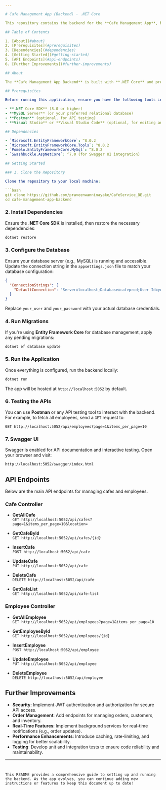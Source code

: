 ```yaml
---

# Cafe Management App (Backend) - .NET Core

This repository contains the backend for the **Cafe Management App**, built using **.NET Core**.

## Table of Contents

1. [About](#about)
2. [Prerequisites](#prerequisites)
3. [Dependencies](#dependencies)
4. [Getting Started](#getting-started)
5. [API Endpoints](#api-endpoints)
6. [Further Improvements](#further-improvements)

## About

The **Cafe Management App Backend** is built with **.NET Core** and provides APIs for managing cafes and employees. The backend handles business logic, data persistence, and API communication with the frontend, which is built using **React**.

## Prerequisites

Before running this application, ensure you have the following tools installed:

- **.NET Core SDK** (8.0 or higher)
- **MySQL Server** (or your preferred relational database)
- **Postman** (optional, for API testing)
- **Visual Studio** or **Visual Studio Code** (optional, for editing and debugging)

## Dependencies

- `Microsoft.EntityFrameworkCore`: ^8.0.2
- `Microsoft.EntityFrameworkCore.Tools`: ^8.0.2
- `Pomelo.EntityFrameworkCore.MySql`: ^8.0.2
- `Swashbuckle.AspNetCore`: ^7.0 (for Swagger UI integration)

## Getting Started

### 1. Clone the Repository

Clone the repository to your local machine:

```bash
git clone https://github.com/praveenwanninayake/CafeService_BE.git
cd cafe-management-app-backend
```

### 2. Install Dependencies

Ensure the **.NET Core SDK** is installed, then restore the necessary dependencies:

```bash
dotnet restore
```

### 3. Configure the Database

Ensure your database server (e.g., MySQL) is running and accessible. Update the connection string in the `appsettings.json` file to match your database configuration:

```json
{
  "ConnectionStrings": {
    "DefaultConnection": "Server=localhost;Database=cafeprod;User Id=your_user;Password=your_password;"
  }
}
```

Replace `your_user` and `your_password` with your actual database credentials.

### 4. Run Migrations

If you're using **Entity Framework Core** for database management, apply any pending migrations:

```bash
dotnet ef database update
```

### 5. Run the Application

Once everything is configured, run the backend locally:

```bash
dotnet run
```

The app will be hosted at `http://localhost:5052` by default.

### 6. Testing the APIs

You can use **Postman** or any API testing tool to interact with the backend. For example, to fetch all employees, send a `GET` request to:

```
GET http://localhost:5052/api/employees?page=1&items_per_page=10
```

### 7. Swagger UI

Swagger is enabled for API documentation and interactive testing. Open your browser and visit:

```
http://localhost:5052/swagger/index.html
```

## API Endpoints

Below are the main API endpoints for managing cafes and employees.

### **Cafe Controller**

- **GetAllCafe**  
  `GET http://localhost:5052/api/cafes?page=1&items_per_page=10&location=`

- **GetCafeById**  
  `GET http://localhost:5052/api/cafes/{id}`

- **InsertCafe**  
  `POST http://localhost:5052/api/cafe`

- **UpdateCafe**  
  `PUT http://localhost:5052/api/cafe`

- **DeleteCafe**  
  `DELETE http://localhost:5052/api/cafe`

- **GetCafeList**  
  `GET http://localhost:5052/api/cafe-list`

### **Employee Controller**

- **GetAllEmployee**  
  `GET http://localhost:5052/api/employees?page=1&items_per_page=10`

- **GetEmployeeById**  
  `GET http://localhost:5052/api/employees/{id}`

- **InsertEmployee**  
  `POST http://localhost:5052/api/employee`

- **UpdateEmployee**  
  `PUT http://localhost:5052/api/employee`

- **DeleteEmployee**  
  `DELETE http://localhost:5052/api/employee`

## Further Improvements

- **Security**: Implement JWT authentication and authorization for secure API access.
- **Order Management**: Add endpoints for managing orders, customers, and inventory.
- **Real-Time Features**: Implement background services for real-time notifications (e.g., order updates).
- **Performance Enhancements**: Introduce caching, rate-limiting, and logging for better scalability.
- **Testing**: Develop unit and integration tests to ensure code reliability and maintainability.

---
```


This README provides a comprehensive guide to setting up and running the backend. As the app evolves, you can continue adding new instructions or features to keep this document up to date!

